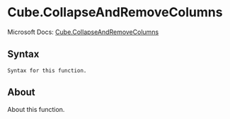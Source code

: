 # Cube.CollapseAndRemoveColumns

Microsoft Docs: [Cube.CollapseAndRemoveColumns](https://docs.microsoft.com/en-us/powerquery-m/cube-collapseandremovecolumns)

## Syntax

```
Syntax for this function.
```

## About

About this function.


